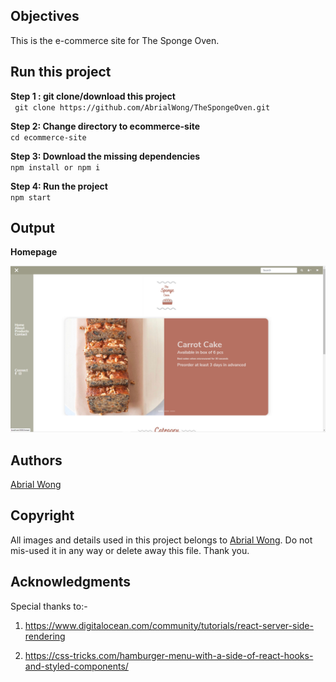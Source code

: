 
## Objectives

This is the e-commerce site for The Sponge Oven.

## Run this project

<b> Step 1   : git clone/download this project</b> <br>
` git clone https://github.com/AbrialWong/TheSpongeOven.git` 

<b> Step 2: Change directory to ecommerce-site</b><br>
`cd ecommerce-site`

<b> Step 3: Download the missing dependencies</b><br>
`npm install or npm i`

<b> Step 4: Run the project </b><br>
  `npm start`

## Output

<b>Homepage</b>

<img src="ecommerce-site/src/asserts/homepage.png">

## Authors

<a href="">Abrial Wong</a>

## Copyright

All images and details used in this project belongs to <a href="https://github.com/AbrialWong">Abrial Wong</a>. Do not mis-used it in any way or delete away this file. Thank you.

## Acknowledgments

Special thanks to:-

1) https://www.digitalocean.com/community/tutorials/react-server-side-rendering

2) https://css-tricks.com/hamburger-menu-with-a-side-of-react-hooks-and-styled-components/